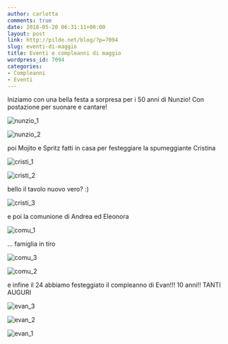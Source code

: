 ```yaml
---
author: carlotta
comments: true
date: 2018-05-20 06:31:11+00:00
layout: post
link: http://pilde.net/blog/?p=7094
slug: eventi-di-maggio
title: Eventi e compleanni di maggio
wordpress_id: 7094
categories:
- Compleanni
- Eventi
---
```


Iniziamo con una bella festa a sorpresa per i 50 anni di Nunzio! Con postazione per suonare e cantare!

![nunzio_1]({{baseurl}}/uploads/2018/05/nunzio_1.jpg)


 ![nunzio_2]({{baseurl}}/uploads/2018/05/nunzio_2.jpg)


poi Mojito e Spritz fatti in casa per festeggiare la spumeggiante Cristina

![cristi_1]({{baseurl}}/uploads/2018/05/cristi_1.jpg)


 ![cristi_2]({{baseurl}}/uploads/2018/05/cristi_2.jpg)


 bello il tavolo nuovo vero? :)


![cristi_3]({{baseurl}}/uploads/2018/05/cristi_3.jpg)




e poi la comunione di Andrea ed Eleonora

![comu_1]({{baseurl}}/uploads/2018/05/comu_1.jpg)




... famiglia in tiro

![comu_3]({{baseurl}}/uploads/2018/05/comu_3.jpg)


 ![comu_2]({{baseurl}}/uploads/2018/05/comu_2.jpg)


e infine il 24 abbiamo festeggiato il compleanno di Evan!!! 10 anni!! TANTI AUGURI

![evan_3]({{baseurl}}/uploads/2018/05/evan_3.png)


 ![evan_2]({{baseurl}}/uploads/2018/05/evan_2.png)


 ![evan_1]({{baseurl}}/uploads/2018/05/evan_1.png)



